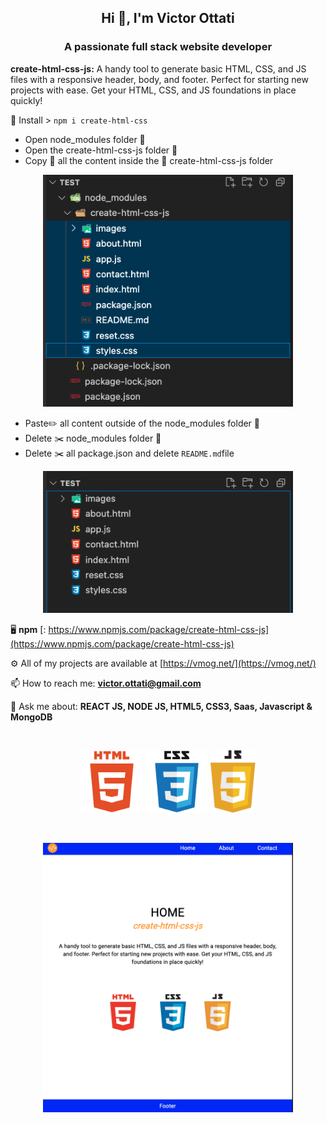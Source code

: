 
<h2 align="center">Hi 👋, I'm Victor Ottati</h2>
<h3 align="center">A passionate full stack website developer</h3>

**create-html-css-js:** A handy tool to generate basic HTML, CSS, and JS files with a responsive header, body, and footer. Perfect for starting new projects with ease. Get your HTML, CSS, and JS foundations in place quickly!

💾 Install > ` npm i create-html-css `

- Open node_modules folder 📁
- Open the create-html-css-js folder 📁
- Copy 📝 all the content inside the 📁 create-html-css-js folder

<p align="center">
    <img width="400px" src="images/copy.png" alt="copy" />
</p>  

- Paste✏️ all content outside of the  node_modules folder 📁
- Delete ✂️  node_modules folder 📁
- Delete ✂️ all package.json and delete `README.md`file

<p align="center">
    <img width="400px" src="images/files.png" alt="files" />
</p>

🖥  **npm** [: https://www.npmjs.com/package/create-html-css-js](https://www.npmjs.com/package/create-html-css-js)  

⚙️ All of my projects are available at [https://vmog.net/](https://vmog.net/)  

📫 How to reach me: **victor.ottati@gmail.com**  

💬 Ask me about: **REACT JS, NODE JS, HTML5, CSS3, Saas, Javascript & MongoDB**  

<br>
<p align="center">
    <img height="100px" src="images/html5.svg" alt="logo html5" />
    <img height="100px" src="images/css3.svg" alt="logo css3" />
    <img height="100px" src="images/javascript.svg" alt="logo javascript" />
</p>
<br>
<p align="center">
    <img width="400px" src="images/create-html-css-js.png" alt="logo html5" />
</p>
